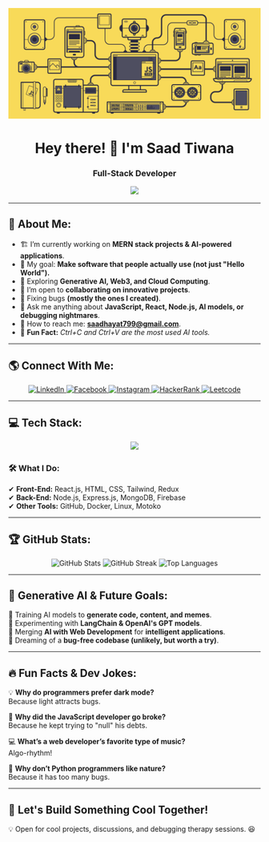 ![MasterHead](https://raw.githubusercontent.com/muhammadnurulahsan/muhammadnurulahsan/main/ahsan.gif)
<h1 align="center">Hey there! 👋 I'm Saad Tiwana</h1>
<h3 align="center">Full-Stack Developer</h3>

<p align="center">
  <img src="https://readme-typing-svg.herokuapp.com?color=%2336BCF7&size=30&center=true&vCenter=true&width=700&height=50&lines=Passionate+about+building+things+that+work!;Turning+coffee+into+code...+and+bugs.;Web+Development+%7C+AI+%7C+MERN+Stack;100%25+Debugging%2C+0%25+Regret!+%F0%9F%98%8E" />
</p>

---

## 🚀 About Me:
- 🏗️ I’m currently working on **MERN stack projects & AI-powered applications**.
- 🎯 My goal: **Make software that people actually use (not just "Hello World").**
- 🤖 Exploring **Generative AI, Web3, and Cloud Computing**.
- 👯 I’m open to **collaborating on innovative projects**.
- 🐞 Fixing bugs **(mostly the ones I created)**.
- 💬 Ask me anything about **JavaScript, React, Node.js, AI models, or debugging nightmares**.
- 📩 How to reach me: **saadhayat799@gmail.com**.
- 🧠 **Fun Fact:** *Ctrl+C and Ctrl+V are the most used AI tools.*  

---

## 🌎 Connect With Me:
<p align="center">
  <a href="https://www.linkedin.com/in/malik-saad-hayat-276370277/" target="_blank">
    <img src="https://img.shields.io/badge/LinkedIn-%230077B5.svg?style=for-the-badge&logo=linkedin&logoColor=white" alt="LinkedIn" />
  </a>
  <a href="https://www.facebook.com/profile.php?id=100084420220302" target="_blank">
    <img src="https://img.shields.io/badge/Facebook-%231877F2.svg?style=for-the-badge&logo=facebook&logoColor=white" alt="Facebook" />
  </a>
  <a href="https://instagram.com/saadhtiwana" target="_blank">
    <img src="https://img.shields.io/badge/Instagram-%23E4405F.svg?style=for-the-badge&logo=instagram&logoColor=white" alt="Instagram" />
  </a>
  <a href="https://www.hackerrank.com/saadhayat799" target="_blank">
    <img src="https://img.shields.io/badge/HackerRank-2EC866?style=for-the-badge&logo=hackerrank&logoColor=white" alt="HackerRank" />
  </a>
  <a href="https://www.leetcode.com/saadhtiwana" target="_blank">
    <img src="https://img.shields.io/badge/LeetCode-FFA116?style=for-the-badge&logo=leetcode&logoColor=white" alt="Leetcode" />
  </a>
</p>

---

## 💻 Tech Stack:
<p align="center">
  <img src="https://skillicons.dev/icons?i=js,react,nodejs,express,mongodb,python,java,git,linux,docker,figma,tailwind,bootstrap,postgres,motoko" />
</p>



### 🛠️ What I Do:
✔ **Front-End:** React.js, HTML, CSS, Tailwind, Redux  
✔ **Back-End:** Node.js, Express.js, MongoDB, Firebase  
✔ **Other Tools:** GitHub, Docker, Linux, Motoko

---

## 🏆 GitHub Stats:
<p align="center">
  <img src="https://github-readme-stats.vercel.app/api?username=saadhtiwana&show_icons=true&theme=radical" alt="GitHub Stats" />
  <img src="https://github-readme-streak-stats.herokuapp.com/?user=saadhtiwana&theme=radical" alt="GitHub Streak" />
  <img src="https://github-readme-stats.vercel.app/api/top-langs/?username=saadhtiwana&layout=compact&theme=radical" alt="Top Languages" />
</p>


---

## 🤖 Generative AI & Future Goals:
🔹 Training AI models to **generate code, content, and memes**.  
🔹 Experimenting with **LangChain & OpenAI's GPT models**.  
🔹 Merging **AI with Web Development** for **intelligent applications**.  
🔹 Dreaming of a **bug-free codebase (unlikely, but worth a try)**.  

---

## 🔥 Fun Facts & Dev Jokes:
💡 **Why do programmers prefer dark mode?**  
Because light attracts bugs.  

🚀 **Why did the JavaScript developer go broke?**  
Because he kept trying to "null" his debts.  

💻 **What’s a web developer’s favorite type of music?**  
Algo-rhythm!  

🐍 **Why don’t Python programmers like nature?**  
Because it has too many bugs.  

---

## 🚀 Let's Build Something Cool Together!
💡 Open for cool projects, discussions, and debugging therapy sessions. 😆
